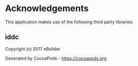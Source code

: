 # Acknowledgements
This application makes use of the following third party libraries:

## iddc

Copyright (c) 2017 eBuilder

Generated by CocoaPods - https://cocoapods.org
